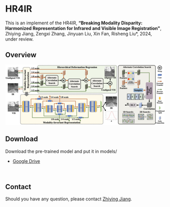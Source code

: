 # HR4IR
This is an implement of the HR4IR,
**“Breaking Modality Disparity: Harmonized Representation for Infrared and Visible Image Registration"**, 
Zhiying Jiang, Zengxi Zhang, Jinyuan Liu, Xin Fan, Risheng Liu*, 2024, under review.

## Overview
![avatar](Overview.png)

## Download
Download the pre-trained model and put it in models/

- [Google Drive](https://drive.google.com/drive/folders/1JEQ7KTazBz89K4Keo8CRNv00fbilcUGr?usp=sharing)

​

## Contact
Should you have any question, please contact [Zhiying Jiang].

[Zhiying Jiang]:zyjiang@gmail.com
